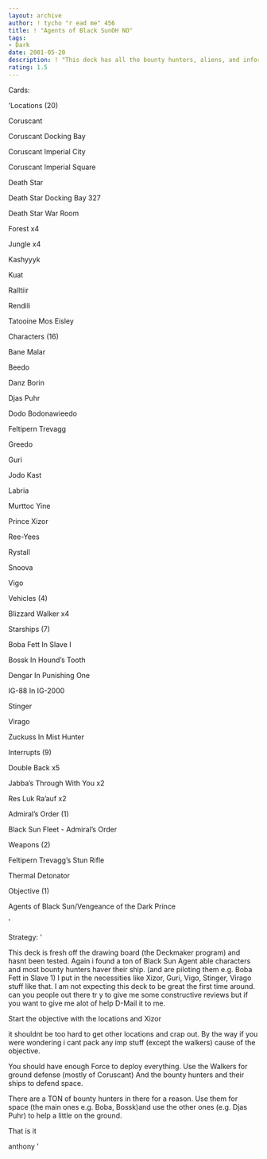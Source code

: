 ```yaml
---
layout: archive
author: ! tycho "r ead me" 456
title: ! "Agents of Black SunOH NO"
tags:
- Dark
date: 2001-05-20
description: ! "This deck has all the bounty hunters, aliens, and information brokers that can become Black Sun agents that i could find. Alot of space and ground power."
rating: 1.5
---
```

Cards: 

'Locations (20)

Coruscant 

Coruscant Docking Bay 

Coruscant Imperial City 

Coruscant Imperial Square 

Death Star 

Death Star Docking Bay 327 

Death Star War Room 

Forest  x4

Jungle  x4

Kashyyyk 

Kuat 

Ralltiir 

Rendili 

Tatooine Mos Eisley 


Characters (16)

Bane Malar 

Beedo 

Danz Borin 

Djas Puhr 

Dodo Bodonawieedo 

Feltipern Trevagg 

Greedo 

Guri 

Jodo Kast 

Labria 

Murttoc Yine 

Prince Xizor 

Ree-Yees 

Rystall 

Snoova 

Vigo 


Vehicles (4)

Blizzard Walker  x4


Starships (7)

Boba Fett In Slave I 

Bossk In Hound’s Tooth 

Dengar In Punishing One 

IG-88 In IG-2000 

Stinger 

Virago 

Zuckuss In Mist Hunter 


Interrupts (9)

Double Back  x5

Jabba’s Through With You  x2

Res Luk Ra’auf  x2


Admiral&#8217;s Order (1)

Black Sun Fleet - Admiral’s Order 


Weapons (2)

Feltipern Trevagg’s Stun Rifle 

Thermal Detonator


Objective (1)

Agents of Black Sun/Vengeance of the Dark Prince

'

Strategy: '

This deck is fresh off the drawing board (the Deckmaker program) and hasnt been tested. Again i found a ton of Black Sun Agent able characters and most bounty hunters haver their ship. (and are piloting them e.g. Boba Fett in Slave 1) I put in the necessities like Xizor, Guri, Vigo, Stinger, Virago stuff like that. I am not expecting this deck to be great the first time around. can you people out there tr y to give me some constructive reviews but if you want to give me alot of help D-Mail it to me. 


Start the objective with the locations and Xizor

it shouldnt be too hard to get other locations and crap out. By the way if you were wondering i cant pack any imp stuff (except the walkers) cause of the objective.


You should have enough Force to deploy everything. Use the Walkers for ground defense (mostly of Coruscant) And the bounty hunters and their ships to defend space. 


There are a TON of bounty hunters in there for a reason. Use them for space (the main ones e.g. Boba, Bossk)and use the other ones (e.g. Djas Puhr) to help a little on the ground.


That is it


anthony '
